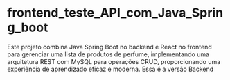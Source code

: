 # frontend_teste_API_com_Java_Spring_boot
Este projeto combina Java Spring Boot no backend e React no frontend para gerenciar uma lista de produtos de perfume, implementando uma arquitetura REST com MySQL para operações CRUD, proporcionando uma experiência de aprendizado eficaz e moderna. Essa é a versão Backend
